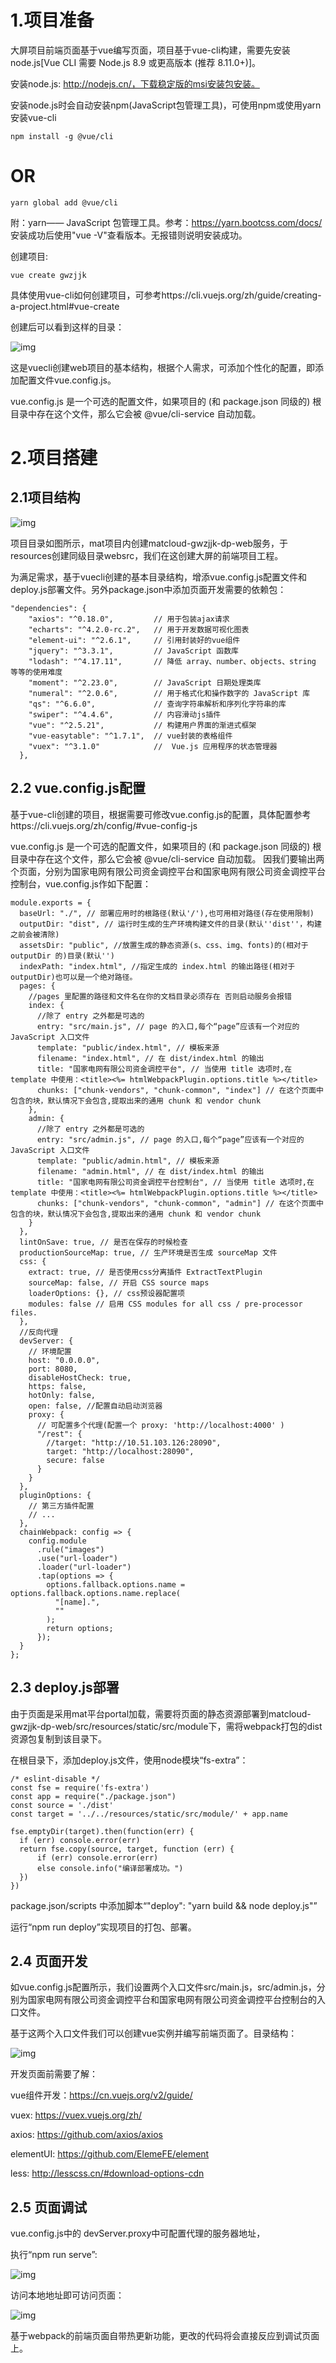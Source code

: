 # 1.项目准备
大屏项目前端页面基于vue编写页面，项目基于vue-cli构建，需要先安装node.js[Vue CLI 需要 Node.js 8.9 或更高版本 (推荐 8.11.0+)]。

安装node.js:  http://nodejs.cn/，下载稳定版的msi安装包安装。

安装node.js时会自动安装npm(JavaScript包管理工具)，可使用npm或使用yarn安装vue-cli
```
npm install -g @vue/cli
```
# OR
```
yarn global add @vue/cli
```
附：yarn—— JavaScript 包管理工具。参考：https://yarn.bootcss.com/docs/
安装成功后使用"vue -V"查看版本。无报错则说明安装成功。

创建项目:
```
vue create gwzjjk
```
具体使用vue-cli如何创建项目，可参考https://cli.vuejs.org/zh/guide/creating-a-project.html#vue-create

创建后可以看到这样的目录：

![img](https://github.com/leafsu3340/Blogs/blob/master/img/20dd56d3-df61-4abe-a35f-9f29b88c4ea1.jpg)

这是vuecli创建web项目的基本结构，根据个人需求，可添加个性化的配置，即添加配置文件vue.config.js。

vue.config.js 是一个可选的配置文件，如果项目的 (和 package.json 同级的) 根目录中存在这个文件，那么它会被 @vue/cli-service 自动加载。
# 2.项目搭建
## 2.1项目结构

![img](https://github.com/leafsu3340/Blogs/blob/master/img/20dd56d3-df61-4abe-a35f-9f29b88c4ea1.jpg)

项目目录如图所示，mat项目内创建matcloud-gwzjjk-dp-web服务，于resources创建同级目录websrc，我们在这创建大屏的前端项目工程。

为满足需求，基于vuecli创建的基本目录结构，增添vue.config.js配置文件和deploy.js部署文件。另外package.json中添加页面开发需要的依赖包：
```
"dependencies": {
    "axios": "^0.18.0",         // 用于包装ajax请求
    "echarts": "^4.2.0-rc.2",   // 用于开发数据可视化图表
    "element-ui": "^2.6.1",     // 引用封装好的vue组件
    "jquery": "^3.3.1",         // JavaScript 函数库
    "lodash": "^4.17.11",       // 降低 array、number、objects、string 等等的使用难度
    "moment": "^2.23.0",        // JavaScript 日期处理类库
    "numeral": "^2.0.6",        // 用于格式化和操作数字的 JavaScript 库
    "qs": "^6.6.0",             // 查询字符串解析和序列化字符串的库
    "swiper": "^4.4.6",         // 内容滑动js插件
    "vue": "^2.5.21",           // 构建用户界面的渐进式框架
    "vue-easytable": "^1.7.1",  // vue封装的表格组件
    "vuex": "^3.1.0"            //  Vue.js 应用程序的状态管理器
  },
```
## 2.2 vue.config.js配置
基于vue-cli创建的项目，根据需要可修改vue.config.js的配置，具体配置参考https://cli.vuejs.org/zh/config/#vue-config-js

vue.config.js 是一个可选的配置文件，如果项目的 (和 package.json 同级的) 根目录中存在这个文件，那么它会被 @vue/cli-service 自动加载。
因我们要输出两个页面，分别为国家电网有限公司资金调控平台和国家电网有限公司资金调控平台控制台，vue.config.js作如下配置：
```
module.exports = {
  baseUrl: "./", // 部署应用时的根路径(默认'/'),也可用相对路径(存在使用限制)
  outputDir: "dist", // 运行时生成的生产环境构建文件的目录(默认''dist''，构建之前会被清除)
  assetsDir: "public", //放置生成的静态资源(s、css、img、fonts)的(相对于 outputDir 的)目录(默认'')
  indexPath: "index.html", //指定生成的 index.html 的输出路径(相对于 outputDir)也可以是一个绝对路径。
  pages: {
    //pages 里配置的路径和文件名在你的文档目录必须存在 否则启动服务会报错
    index: {
      //除了 entry 之外都是可选的
      entry: "src/main.js", // page 的入口,每个“page”应该有一个对应的 JavaScript 入口文件
      template: "public/index.html", // 模板来源
      filename: "index.html", // 在 dist/index.html 的输出
      title: "国家电网有限公司资金调控平台", // 当使用 title 选项时,在 template 中使用：<title><%= htmlWebpackPlugin.options.title %></title>
      chunks: ["chunk-vendors", "chunk-common", "index"] // 在这个页面中包含的块，默认情况下会包含,提取出来的通用 chunk 和 vendor chunk
    },
    admin: {
      //除了 entry 之外都是可选的
      entry: "src/admin.js", // page 的入口,每个“page”应该有一个对应的 JavaScript 入口文件
      template: "public/admin.html", // 模板来源
      filename: "admin.html", // 在 dist/index.html 的输出
      title: "国家电网有限公司资金调控平台控制台", // 当使用 title 选项时,在 template 中使用：<title><%= htmlWebpackPlugin.options.title %></title>
      chunks: ["chunk-vendors", "chunk-common", "admin"] // 在这个页面中包含的块，默认情况下会包含,提取出来的通用 chunk 和 vendor chunk
    }
  },
  lintOnSave: true, // 是否在保存的时候检查
  productionSourceMap: true, // 生产环境是否生成 sourceMap 文件
  css: {
    extract: true, // 是否使用css分离插件 ExtractTextPlugin
    sourceMap: false, // 开启 CSS source maps
    loaderOptions: {}, // css预设器配置项
    modules: false // 启用 CSS modules for all css / pre-processor files.
  },
  //反向代理
  devServer: {
    // 环境配置
    host: "0.0.0.0",
    port: 8080,
    disableHostCheck: true,
    https: false,
    hotOnly: false,
    open: false, //配置自动启动浏览器
    proxy: {
      // 可配置多个代理(配置一个 proxy: 'http://localhost:4000' )
      "/rest": {
        //target: "http://10.51.103.126:28090",
        target: "http://localhost:28090",
        secure: false
      }
    }
  },
  pluginOptions: {
    // 第三方插件配置
    // ...
  },
  chainWebpack: config => {
    config.module
      .rule("images")
      .use("url-loader")
      .loader("url-loader")
      .tap(options => {
        options.fallback.options.name = options.fallback.options.name.replace(
          "[name].",
          ""
        );
        return options;
      });
  }
};
```
## 2.3 deploy.js部署
由于页面是采用mat平台portal加载，需要将页面的静态资源部署到matcloud-gwzjjk-dp-web/src/resources/static/src/module下，需将webpack打包的dist资源包复制到该目录下。

在根目录下，添加deploy.js文件，使用node模块“fs-extra”：
```
/* eslint-disable */
const fse = require('fs-extra')
const app = require("./package.json")
const source = './dist'
const target = '../../resources/static/src/module/' + app.name

fse.emptyDir(target).then(function(err) {
  if (err) console.error(err)
  return fse.copy(source, target, function (err) {
      if (err) console.error(err)
      else console.info("编译部署成功。")
  })
})
```
package.json/scripts 中添加脚本“"deploy": "yarn build && node deploy.js"”

运行“npm run deploy”实现项目的打包、部署。

## 2.4 页面开发
如vue.config.js配置所示，我们设置两个入口文件src/main.js，src/admin.js，分别为国家电网有限公司资金调控平台和国家电网有限公司资金调控平台控制台的入口文件。

基于这两个入口文件我们可以创建vue实例并编写前端页面了。目录结构：

![img](https://github.com/leafsu3340/Blogs/blob/master/img/0bdc0a35-dba0-4fc0-94ac-bed10b75d5ac.jpg)

开发页面前需要了解：

vue组件开发：https://cn.vuejs.org/v2/guide/

vuex: https://vuex.vuejs.org/zh/

axios: https://github.com/axios/axios

elementUI: https://github.com/ElemeFE/element

less: http://lesscss.cn/#download-options-cdn

## 2.5 页面调试
vue.config.js中的 devServer.proxy中可配置代理的服务器地址，

执行“npm run serve”:

![img](https://github.com/leafsu3340/Blogs/blob/master/img/41b5ee7a-345b-474b-940b-4de4d38d7ceb.jpg)

访问本地地址即可访问页面：

![img](https://github.com/leafsu3340/Blogs/blob/master/img/ee0b8cb6-9c2e-4657-b9a2-f1aa9364b181.jpg)

基于webpack的前端页面自带热更新功能，更改的代码将会直接反应到调试页面上。